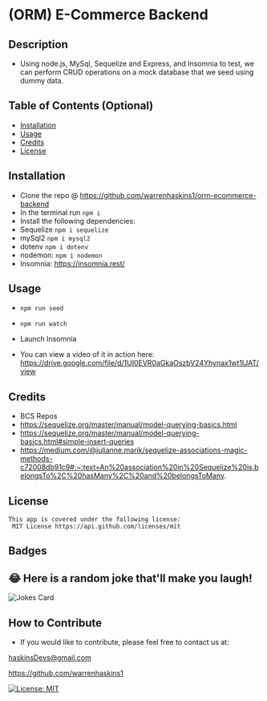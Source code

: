 # (ORM) E-Commerce Backend

## Description

- Using node.js, MySql, Sequelize and Express, and Insomnia to test, we can perform CRUD operations on a mock database that we seed using dummy data. 

## Table of Contents (Optional)

- [Installation](#installation)
- [Usage](#usage)
- [Credits](#credits)
- [License](#license)

## Installation

- Clone the repo @ https://github.com/warrenhaskins1/orm-ecommerce-backend
- In the terminal run `npm i`
- Install the following dependencies:
- Sequelize `npm i sequelize`
- mySql2 `npm i mysql2`
- dotenv `npm i dotenv`
- nodemon: `npm i nodemon`
- Insomnia: https://insomnia.rest/

## Usage

- `npm run seed`
- `npm run watch`
- Launch Insomnia

- You can view a video of it in action here: https://drive.google.com/file/d/1UI0EVR0aGkaOszbV24Yhynax1wt1IJAT/view 

## Credits

- BCS Repos
- https://sequelize.org/master/manual/model-querying-basics.html
- https://sequelize.org/master/manual/model-querying-basics.html#simple-insert-queries
- https://medium.com/@julianne.marik/sequelize-associations-magic-methods-c72008db91c9#:~:text=An%20association%20in%20Sequelize%20is,belongsTo%2C%20hasMany%2C%20and%20belongsToMany.

## License

    This app is covered under the following license:
     MIT License https://api.github.com/licenses/mit

## Badges

## 😂 Here is a random joke that'll make you laugh!

![Jokes Card](https://readme-jokes.vercel.app/api)

## How to Contribute

- If you would like to contribute, please feel free to contact us at:

haskinsDevs@gmail.com

https://github.com/warrenhaskins1

 [![License: MIT](https://img.shields.io/badge/License-MIT-yellow.svg)](https://opensource.org/licenses/MIT)
